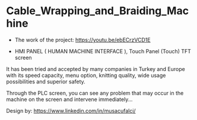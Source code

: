 # Cable_Wrapping_and_Braiding_Machine

- The work of the project:  https://youtu.be/ebECrzVCD1E

- HMI PANEL ( HUMAN MACHINE INTERFACE ), Touch Panel (Touch) TFT screen 

It has been tried and accepted by many companies in Turkey and Europe with its speed capacity, menu option, knitting quality, wide usage possibilities and superior safety.

Through the PLC screen, you can see any problem that may occur in the machine on the screen and intervene immediately...

Design by: https://www.linkedin.com/in/musacufalci/
